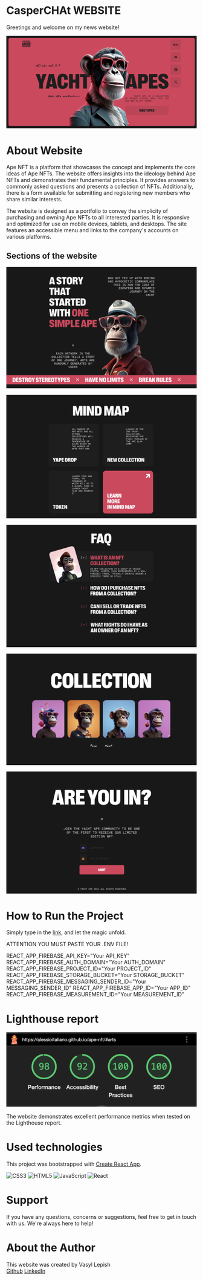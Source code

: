 # CasperCHAt WEBSITE

Greetings and welcome on my news website!

![HeroSection](https://github.com/AlessioItaliano/ape-nft/blob/main/public/readme/HeroSection.png)

# About Website

Ape NFT is a platform that showcases the concept and implements the core ideas
of Ape NFTs. The website offers insights into the ideology behind Ape NFTs and
demonstrates their fundamental principles. It provides answers to commonly asked
questions and presents a collection of NFTs. Additionally, there is a form
available for submitting and registering new members who share similar
interests.

The website is designed as a portfolio to convey the simplicity of purchasing
and owning Ape NFTs to all interested parties. It is responsive and optimized
for use on mobile devices, tablets, and desktops. The site features an
accessible menu and links to the company's accounts on various platforms.

## Sections of the website

![AboutUs](https://github.com/AlessioItaliano/ape-nft/blob/main/public/readme/AboutUsSection.png)

![MindMap](https://github.com/AlessioItaliano/ape-nft/blob/main/public/readme/MindMapSection.png)

![FAQ](https://github.com/AlessioItaliano/ape-nft/blob/main/public/readme/FAQSection.png)

![Arts](https://github.com/AlessioItaliano/ape-nft/blob/main/public/readme/ArtsSection.png)

![Mint](https://github.com/AlessioItaliano/ape-nft/blob/main/public/readme/MintSection.png)

# How to Run the Project

Simply type in the [link](https://alessioitaliano.github.io/messenger-app/), and
let the magic unfold.

ATTENTION YOU MUST PASTE YOUR .ENV FILE!

REACT_APP_FIREBASE_API_KEY="Your API_KEY" REACT_APP_FIREBASE_AUTH_DOMAIN="Your
AUTH_DOMAIN" REACT_APP_FIREBASE_PROJECT_ID="Your PROJECT_ID"
REACT_APP_FIREBASE_STORAGE_BUCKET="Your STORAGE_BUCKET"
REACT_APP_FIREBASE_MESSAGING_SENDER_ID="Your MESSAGING_SENDER_ID"
REACT_APP_FIREBASE_APP_ID="Your APP_ID" REACT_APP_FIREBASE_MEASUREMENT_ID="Your
MEASUREMENT_ID"

# Lighthouse report

![LighthouseReport](https://github.com/AlessioItaliano/ape-nft/blob/main/public/readme/LighthouseReport.png)

The website demonstrates excellent performance metrics when tested on the
Lighthouse report.

# Used technologies

This project was bootstrapped with
[Create React App](https://github.com/facebook/create-react-app).

![CSS3](https://img.shields.io/badge/css3-%231572B6.svg?style=for-the-badge&logo=css3&logoColor=white)
![HTML5](https://img.shields.io/badge/html5-%23E34F26.svg?style=for-the-badge&logo=html5&logoColor=white)
![JavaScript](https://img.shields.io/badge/javascript-%23323330.svg?style=for-the-badge&logo=javascript&logoColor=%23F7DF1E)
![React](https://img.shields.io/badge/react-%2320232a.svg?style=for-the-badge&logo=react&logoColor=%2361DAFB)

# Support

If you have any questions, concerns or suggestions, feel free to get in touch
with us. We're always here to help!

# About the Author

This website was created by Vasyl Lepish  
[Github](https://github.com/AlessioItaliano)
[LinkedIn](https://www.linkedin.com/in/vasyl-lepish/)

